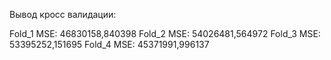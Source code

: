 Вывод кросс валидации:

Fold_1 MSE: 46830158,840398
Fold_2 MSE: 54026481,564972
Fold_3 MSE: 53395252,151695
Fold_4 MSE: 45371991,996137
